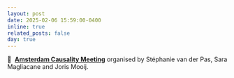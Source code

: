 ```yaml
---
layout: post
date: 2025-02-06 15:59:00-0400
inline: true
related_posts: false
day: true
---
```


:handshake:&nbsp; [**Amsterdam Causality Meeting**](https://amscausality.github.io/) organised by Stéphanie van der Pas, Sara Magliacane and Joris Mooij.
